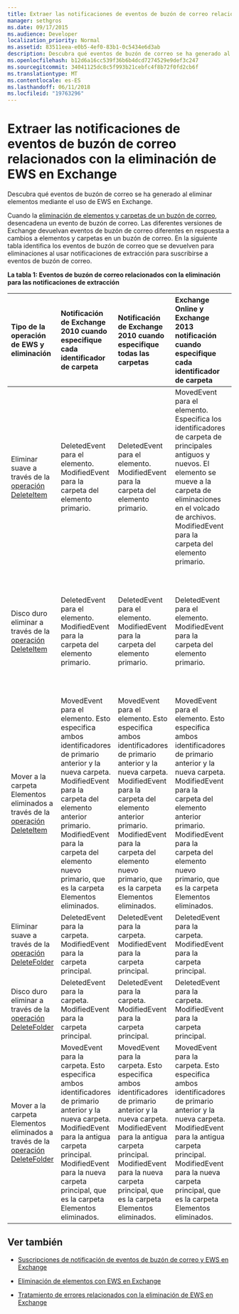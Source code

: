 ```yaml
---
title: Extraer las notificaciones de eventos de buzón de correo relacionados con la eliminación de EWS en Exchange
manager: sethgros
ms.date: 09/17/2015
ms.audience: Developer
localization_priority: Normal
ms.assetid: 83511eea-e0b5-4ef0-83b1-0c5434e6d3ab
description: Descubra qué eventos de buzón de correo se ha generado al eliminar elementos mediante el uso de EWS en Exchange.
ms.openlocfilehash: b12d6a16cc539f36b6b4dcd7274529e9def3c247
ms.sourcegitcommit: 34041125dc8c5f993b21cebfc4f8b72f0fd2cb6f
ms.translationtype: MT
ms.contentlocale: es-ES
ms.lasthandoff: 06/11/2018
ms.locfileid: "19763296"
---
```

# <a name="pull-notifications-for-ews-deletion-related-mailbox-events-in-exchange"></a>Extraer las notificaciones de eventos de buzón de correo relacionados con la eliminación de EWS en Exchange

Descubra qué eventos de buzón de correo se ha generado al eliminar elementos mediante el uso de EWS en Exchange.
  
Cuando la [eliminación de elementos y carpetas de un buzón de correo](deleting-items-by-using-ews-in-exchange.md), desencadena un evento de buzón de correo. Las diferentes versiones de Exchange devuelvan eventos de buzón de correo diferentes en respuesta a cambios a elementos y carpetas en un buzón de correo. En la siguiente tabla identifica los eventos de buzón de correo que se devuelven para eliminaciones al usar notificaciones de extracción para suscribirse a eventos de buzón de correo. 
  
**La tabla 1: Eventos de buzón de correo relacionados con la eliminación para las notificaciones de extracción**

|**Tipo de la operación de EWS y eliminación**|**Notificación de Exchange 2010 cuando especifique cada identificador de carpeta**|**Notificación de Exchange 2010 cuando especifique todas las carpetas**|**Exchange Online y Exchange 2013 notificación cuando especifique cada identificador de carpeta**|**Cuando especifique todas las carpetas de Exchange Online y Exchange 2013**|
|:-----|:-----|:-----|:-----|:-----|
|Eliminar suave a través de la [operación DeleteItem](http://msdn.microsoft.com/library/3e26c416-fa12-476e-bfd2-5c1f4bb7b348%28Office.15%29.aspx) <br/> |DeletedEvent para el elemento.  <br/> ModifiedEvent para la carpeta del elemento primario.  <br/> |DeletedEvent para el elemento.  <br/> ModifiedEvent para la carpeta del elemento primario.  <br/> |MovedEvent para el elemento. Especifica los identificadores de carpeta de principales antiguos y nuevos. El elemento se mueve a la carpeta de eliminaciones en el volcado de archivos.  <br/> ModifiedEvent para la carpeta del elemento primario.  <br/> |DeletedEvent para el elemento.  <br/> DeletedEvent para el elemento de la carpeta de búsqueda AllItems tal y predeterminada.  <br/> ModifiedEvent para la carpeta del elemento primario.  <br/> |
|Disco duro eliminar a través de la [operación DeleteItem](http://msdn.microsoft.com/library/3e26c416-fa12-476e-bfd2-5c1f4bb7b348%28Office.15%29.aspx) <br/> |DeletedEvent para el elemento.  <br/> ModifiedEvent para la carpeta del elemento primario.  <br/> |DeletedEvent para el elemento.  <br/> ModifiedEvent para la carpeta del elemento primario.  <br/> |DeletedEvent para el elemento.  <br/> ModifiedEvent para la carpeta del elemento primario.  <br/> |DeletedEvent para el elemento.  <br/> DeletedEvent para el elemento de la carpeta de búsqueda AllItems tal y predeterminada.  <br/> ModifiedEvent para la carpeta del elemento primario.  <br/> |
|Mover a la carpeta Elementos eliminados a través de la [operación DeleteItem](http://msdn.microsoft.com/library/3e26c416-fa12-476e-bfd2-5c1f4bb7b348%28Office.15%29.aspx) <br/> |MovedEvent para el elemento. Esto especifica ambos identificadores de primario anterior y la nueva carpeta.  <br/> ModifiedEvent para la carpeta del elemento anterior primario.  <br/> ModifiedEvent para la carpeta del elemento nuevo primario, que es la carpeta Elementos eliminados.  <br/> |MovedEvent para el elemento. Esto especifica ambos identificadores de primario anterior y la nueva carpeta.  <br/> ModifiedEvent para la carpeta del elemento anterior primario.  <br/> ModifiedEvent para la carpeta del elemento nuevo primario, que es la carpeta Elementos eliminados.  <br/> |MovedEvent para el elemento. Esto especifica ambos identificadores de primario anterior y la nueva carpeta.  <br/> ModifiedEvent para la carpeta del elemento anterior primario.  <br/> ModifiedEvent para la carpeta del elemento nuevo primario, que es la carpeta Elementos eliminados.  <br/> |DeletedEvent desde la carpeta de búsqueda predeterminada AllItems tal y.  <br/> CreatedEvent para el elemento en la carpeta AllItems tal y.  <br/> ModifiedEvent para la carpeta del elemento original primario.  <br/> ModifiedEvent para la carpeta Elementos eliminados.  <br/> |
|Eliminar suave a través de la [operación DeleteFolder](http://msdn.microsoft.com/library/b0f92682-4895-4bcf-a4a1-e4c2e8403979%28Office.15%29.aspx) <br/> |DeletedEvent para la carpeta.  <br/> ModifiedEvent para la carpeta principal.  <br/> |DeletedEvent para la carpeta.  <br/> ModifiedEvent para la carpeta principal.  <br/> |DeletedEvent para la carpeta.  <br/> ModifiedEvent para la carpeta principal.  <br/> |DeletedEvent para la carpeta.  <br/> ModifiedEvent para la carpeta principal.  <br/> |
|Disco duro eliminar a través de la [operación DeleteFolder](http://msdn.microsoft.com/library/b0f92682-4895-4bcf-a4a1-e4c2e8403979%28Office.15%29.aspx) <br/> |DeletedEvent para la carpeta.  <br/> ModifiedEvent para la carpeta principal.  <br/> |DeletedEvent para la carpeta.  <br/> ModifiedEvent para la carpeta principal.  <br/> |DeletedEvent para la carpeta.  <br/> ModifiedEvent para la carpeta principal.  <br/> |DeletedEvent para la carpeta.  <br/> ModifiedEvent para la carpeta principal.  <br/> |
|Mover a la carpeta Elementos eliminados a través de la [operación DeleteFolder](http://msdn.microsoft.com/library/b0f92682-4895-4bcf-a4a1-e4c2e8403979%28Office.15%29.aspx) <br/> |MovedEvent para la carpeta. Esto especifica ambos identificadores de primario anterior y la nueva carpeta.  <br/> ModifiedEvent para la antigua carpeta principal.  <br/> ModifiedEvent para la nueva carpeta principal, que es la carpeta Elementos eliminados.  <br/> |MovedEvent para la carpeta. Esto especifica ambos identificadores de primario anterior y la nueva carpeta.  <br/> ModifiedEvent para la antigua carpeta principal.  <br/> ModifiedEvent para la nueva carpeta principal, que es la carpeta Elementos eliminados.  <br/> |MovedEvent para la carpeta. Esto especifica ambos identificadores de primario anterior y la nueva carpeta.  <br/> ModifiedEvent para la antigua carpeta principal.  <br/> ModifiedEvent para la nueva carpeta principal, que es la carpeta Elementos eliminados.  <br/> |ModifiedEvent para la antigua carpeta principal.  <br/> ModifiedEvent para la nueva carpeta principal que es la carpeta Elementos eliminados.  <br/> |
   
## <a name="see-also"></a>Ver también


- [Suscripciones de notificación de eventos de buzón de correo y EWS en Exchange](notification-subscriptions-mailbox-events-and-ews-in-exchange.md)
    
- [Eliminación de elementos con EWS en Exchange](deleting-items-by-using-ews-in-exchange.md)
    
- [Tratamiento de errores relacionados con la eliminación de EWS en Exchange](handling-deletion-related-errors-in-ews-in-exchange.md)
    

